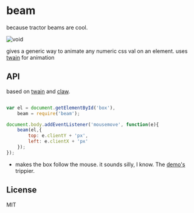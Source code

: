 
# beam

  because tractor beams are cool.

  ![void](http://i.imgur.com/QhvCi7F.png)

  gives a generic way to animate any numeric css val on an element. uses [twain](https://github.com/threepointone/twain) for animation

## API

based on [twain](https://github.com/threepointone/twain) and [claw](https://github.com/threepointone/claw).

```js

var el = document.getElementById('box'),
    beam = require('beam');

document.body.addEventListener('mousemove', function(e){
    beam(el,{
        top: e.clientY + 'px',
        left: e.clientX + 'px'
    });
});
```
 - makes the box follow the mouse. it sounds silly, I know. The [demo's](http://threepointone.github.com/beam/) trippier.

## License

  MIT
